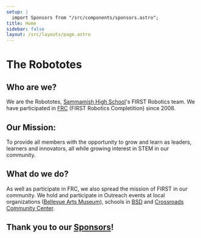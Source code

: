 ```yaml
---
setup: |
  import Sponsors from "/src/components/sponsors.astro";
title: Home
sidebar: false
layout: /src/layouts/page.astro
---
```


# The Robototes

## Who are we?

We are the Robototes, [Sammamish High School](https://bsd405.org/sammamish)'s FIRST Robotics team. We have participated in [FRC](https://firstinspires.org/robotics/frc) (FIRST Robotics Completition) since 2008.

## Our Mission:

To provide all members with the opportunity to grow and learn as leaders, learners and innovators, all while growing interest in STEM in our community.

## What do we do?

As well as participate in FRC, we also spread the mission of FIRST in our community. We hold and participate in Outreach events at local organizations ([Bellevue Arts Museum](https://bellevuearts.org)), schools in [BSD](https://bsd405.org) and [Crossroads Community Center](https://bellevuewa.gov/city-government/departments/parks/community-centers/crossroads).

## Thank you to our [Sponsors](/about/sponsors/)!

<Sponsors />
